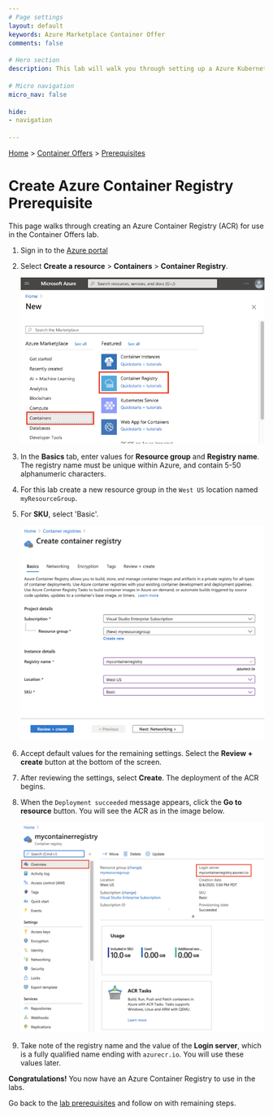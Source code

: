 ```yaml
---
# Page settings
layout: default
keywords: Azure Marketplace Container Offer
comments: false

# Hero section
description: This lab will walk you through setting up a Azure Kubernetes Cluster and Azure Container Registry. 

# Micro navigation
micro_nav: false

hide:
- navigation

---
```


[Home](/) > [Container Offers](../../../container/index.md) > [Prerequisites](./index.md)

# Create Azure Container Registry Prerequisite

This page walks through creating an Azure Container Registry (ACR) for use in the Container Offers lab.

1. Sign in to the [Azure portal](https://portal.azure.com)
2. Select **Create a resource** > **Containers** > **Container Registry**.

    ![Create ACR](images/qs-portal-01.png)

3. In the **Basics** tab, enter values for **Resource group** and **Registry name**. The registry name must be unique within Azure, and contain 5-50 alphanumeric characters. 
4. For this lab create a new resource group in the `West US` location named `myResourceGroup`.
5. For **SKU**, select 'Basic'.

    ![Basics tab](images/qs-portal-03.png)

6. Accept default values for the remaining settings. Select the **Review + create** button at the bottom of the screen. 
7. After reviewing the settings, select **Create**. The deployment of the ACR begins.
8. When the `Deployment succeeded` message appears, click the **Go to resource** button. You will see the ACR as in the image below.

    ![Registry](images/qs-portal-05.png)

9. Take note of the registry name and the value of the **Login server**, which is a fully qualified name ending with `azurecr.io`. You will use these values later.

**Congratulations!** You now have an Azure Container Registry to use in the labs.

Go back to the [lab prerequisites](index.md) and follow on with remaining steps.
